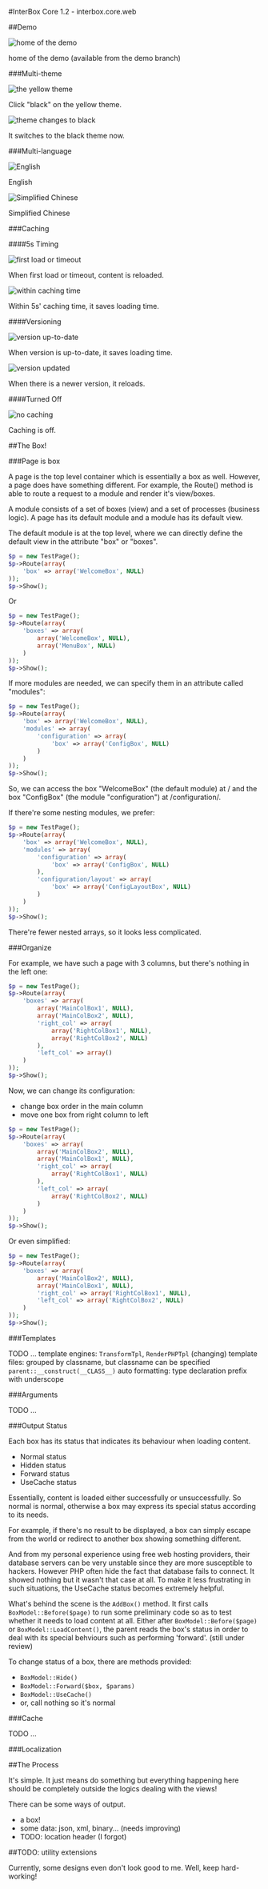 #InterBox Core 1.2 - interbox.core.web

##Demo

![home of the demo](http://guzhijistudio.comoj.com/uploadedfiles/1405953941.png)

home of the demo (available from the demo branch)


###Multi-theme

![the yellow theme](http://guzhijistudio.comoj.com/uploadedfiles/140595394164.png)

Click "black" on the yellow theme.

![theme changes to black](http://guzhijistudio.comoj.com/uploadedfiles/140595394115.png)

It switches to the black theme now.


###Multi-language

![English](http://guzhijistudio.comoj.com/uploadedfiles/1405953984.png)

English

![Simplified Chinese](http://guzhijistudio.comoj.com/uploadedfiles/140595398414.png)

Simplified Chinese


###Caching

####5s Timing

![first load or timeout](http://guzhijistudio.comoj.com/uploadedfiles/140595409265.png)

When first load or timeout, content is reloaded.

![within caching time](http://guzhijistudio.comoj.com/uploadedfiles/140595409258.png)

Within 5s' caching time, it saves loading time.


####Versioning

![version up-to-date](http://guzhijistudio.comoj.com/uploadedfiles/14059540927.png)

When version is up-to-date, it saves loading time.

![version updated](http://guzhijistudio.comoj.com/uploadedfiles/140595409253.png)

When there is a newer version, it reloads.


####Turned Off

![no caching](http://guzhijistudio.comoj.com/uploadedfiles/1405954092.png)

Caching is off.


##The Box!

###Page is box

A page is the top level container which is essentially a box as well. However, a page does have something different. For example, the Route() method is able to route a request to a module and render it's view/boxes.

A module consists of a set of boxes (view) and a set of processes (business logic). A page has its default module and a module has its default view.

The default module is at the top level, where we can directly define the default view in the attribute "box" or "boxes".

```php
$p = new TestPage();
$p->Route(array(
    'box' => array('WelcomeBox', NULL)
));
$p->Show();
```

Or

```php
$p = new TestPage();
$p->Route(array(
    'boxes' => array(
        array('WelcomeBox', NULL),
        array('MenuBox', NULL)
    )
));
$p->Show();
```

If more modules are needed, we can specify them in an attribute called "modules":

```php
$p = new TestPage();
$p->Route(array(
    'box' => array('WelcomeBox', NULL),
    'modules' => array(
        'configuration' => array(
            'box' => array('ConfigBox', NULL)
        )
    )
));
$p->Show();
```

So, we can access the box "WelcomeBox" (the default module) at / and the box "ConfigBox" (the module "configuration") at /configuration/.

If there're some nesting modules, we prefer:

```php
$p = new TestPage();
$p->Route(array(
    'box' => array('WelcomeBox', NULL),
    'modules' => array(
        'configuration' => array(
            'box' => array('ConfigBox', NULL)
        ),
        'configuration/layout' => array(
            'box' => array('ConfigLayoutBox', NULL)
        )
    )
));
$p->Show();
```

There're fewer nested arrays, so it looks less complicated.


###Organize

For example, we have such a page with 3 columns, but there's nothing in the left one:

```php
$p = new TestPage();
$p->Route(array(
    'boxes' => array(
        array('MainColBox1', NULL),
        array('MainColBox2', NULL),
        'right_col' => array(
            array('RightColBox1', NULL),
            array('RightColBox2', NULL)
        ),
        'left_col' => array()
    )
));
$p->Show();
```

Now, we can change its configuration:
* change box order in the main column
* move one box from right column to left

```php
$p = new TestPage();
$p->Route(array(
    'boxes' => array(
        array('MainColBox2', NULL),
        array('MainColBox1', NULL),
        'right_col' => array(
            array('RightColBox1', NULL)
        ),
        'left_col' => array(
            array('RightColBox2', NULL)
        )
    )
));
$p->Show();
```

Or even simplified:

```php
$p = new TestPage();
$p->Route(array(
    'boxes' => array(
        array('MainColBox2', NULL),
        array('MainColBox1', NULL),
        'right_col' => array('RightColBox1', NULL),
        'left_col' => array('RightColBox2', NULL)
    )
));
$p->Show();
```

###Templates

TODO ...
template engines: `TransformTpl`, `RenderPHPTpl` (changing)
template files: grouped by classname, but classname can be specified `parent::__construct(__CLASS__)`
auto formatting: type declaration prefix with underscope

###Arguments

TODO ...

###Output Status

Each box has its status that indicates its behaviour when loading content.

* Normal status
* Hidden status
* Forward status
* UseCache status

Essentially, content is loaded either successfully or unsuccessfully. So normal is normal, otherwise a box may express its special status according to its needs.

For example, if there's no result to be displayed, a box can simply escape from the world or redirect to another box showing something different.

And from my personal experience using free web hosting providers, their database servers can be very unstable since they are more susceptible to hackers. However PHP often hide the fact that database fails to connect. It showed nothing but it wasn't that case at all. To make it less frustrating in such situations, the UseCache status becomes extremely helpful.

What's behind the scene is the `AddBox()` method. It first calls `BoxModel::Before($page)` to run some preliminary code so as to test whether it needs to load content at all. Either after `BoxModel::Before($page)` or `BoxModel::LoadContent()`, the parent reads the box's status in order to deal with its special behviours such as performing 'forward'. (still under review)

To change status of a box, there are methods provided:

* `BoxModel::Hide()`
* `BoxModel::Forward($box, $params)`
* `BoxModel::UseCache()`
* or, call nothing so it's normal


###Cache



TODO ...


###Localization

##The Process

It's simple. It just means do something but everything happening here should be completely outside the logics dealing with the views!

There can be some ways of output.
* a box!
* some data: json, xml, binary... (needs improving)
* TODO: location header (I forgot)

##TODO: utility extensions

Currently, some designs even don't look good to me. Well, keep hard-working!
